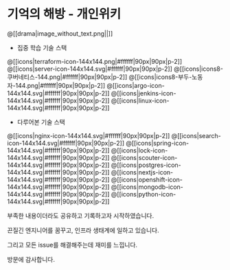 # 기억의 해방 - 개인위키

@[[drama|image_without_text.png||]]

- 집중 학습 기술 스택

@[[icons|terraform-icon-144x144.png|#ffffff|90px|90px|p-2]]
@[[icons|server-icon-144x144.svg|#ffffff|90px|90px|p-2]]
@[[icons|icons8-쿠버네티스-144.png|#ffffff|90px|90px|p-2]]
@[[icons|icons8-부두-노동자-144.png|#ffffff|90px|90px|p-2]]
@[[icons|argo-icon-144x144.svg|#ffffff|90px|90px|p-2]]
@[[icons|jenkins-icon-144x144.svg|#ffffff|90px|90px|p-2]]
@[[icons|linux-icon-144x144.svg|#ffffff|90px|90px|p-2]]

- 다루어본 기술 스택

@[[icons|nginx-icon-144x144.svg|#ffffff|90px|90px|p-2]]
@[[icons|search-icon-144x144.svg|#ffffff|90px|90px|p-2]]
@[[icons|spring-icon-144x144.svg|#ffffff|90px|90px|p-2]]
@[[icons|lock-icon-144x144.svg|#ffffff|90px|90px|p-2]]
@[[icons|scouter-icon-144x144.svg|#ffffff|90px|90px|p-2]]
@[[icons|postgres-icon-144x144.svg|#ffffff|90px|90px|p-2]]
@[[icons|nextjs-icon-144x144.svg|#ffffff|90px|90px|p-2]]
@[[icons|openshift-icon-144x144.svg|#ffffff|90px|90px|p-2]]
@[[icons|mongodb-icon-144x144.svg|#ffffff|90px|90px|p-2]]
@[[icons|python-icon-144x144.svg|#ffffff|90px|90px|p-2]]

부족한 내용이더라도 공유하고 기록하고자 시작하였습니다.

끈질긴 엔지니어를 꿈꾸고, 인프라 생태계에 일하고 있습니다.

그리고 모든 issue를 해결해주는데 재미를 느낍니다.

방문에 감사합니다.
